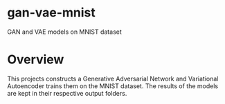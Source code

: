 # gan-vae-mnist
GAN and VAE models on MNIST dataset

# Overview
This projects constructs a Generative Adversarial Network and Variational Autoencoder trains them on the MNIST dataset.
The results of the models are kept in their respective output folders.
